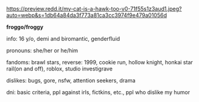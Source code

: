 https://preview.redd.it/my-cat-is-a-hawk-too-v0-71f55s1z3aud1.jpeg?auto=webp&s=1db64a84da3f773a81ca3cc3974f9e479a01056d

**froggo/froggy**

info: 16 y/o, demi and biromantic, genderfluid

pronouns: she/her or he/him

fandoms: brawl stars, reverse: 1999, cookie run, hollow knight, honkai star rail(on and off), roblox, studio investigrave

dislikes: bugs, gore, nsfw, attention seekers, drama

dni: basic criteria, ppl against irls, fictkins, etc., ppl who dislike my humor
